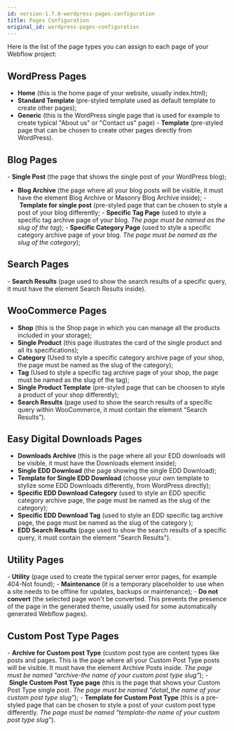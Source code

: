 ```yaml
---
id: version-1.7.0-wordpress-pages-configuration
title: Pages Configuration
original_id: wordpress-pages-configuration
---
```


Here is the list of the page types you can assign to each page of your Webflow project:

## WordPress Pages
- **Home** (this is the home page of your website, usually index.html);
- **Standard Template** (pre-styled template used as default template to create other pages);
- **Generic** (this is the WordPress single page that is used for example to create typical "About us" or "Contact us" page)
- **Template** (pre-styled page that can be chosen to create other pages directly from WordPress).
‍
## Blog Pages

- **Single Post** (the page that shows the single post of your WordPress blog);
- **Blog Archive** (the page where all your blog posts will be visible, it must have the element Blog Archive or Masonry Blog Archive inside);
- **Template for single post** (pre-styled page that can be chosen to style a post of your blog differently;
- **Specific Tag Page** (used to style a specific tag archive page of your blog. *The page must be named as the slug of the tag*);
- **Specific Category Page** (used to style a specific category archive page of your blog. *The page must be named as the slug of the category*);

## Search Pages
- **Search Results** (page used to show the search results of a specific query, it must have the element Search Results inside).
‍
## WooCommerce Pages
- **Shop** (this is the Shop page in which you can manage all the products included in your storage);
- **Single Product** (this page illustrates the card of the single product and all its specifications);
- **Category** (Used to style a specific category archive page of your shop, the page must be named as the slug of the category);
- **Tag** (Used to style a specific tag archive page of your shop, the page must be named as the slug of the tag);
- **Single Product Template** (pre-styled page that can be choosen to style a product of your shop differently);
- **Search Results** (page used to show the search results of a specific query within WooCommerce, it must contain the element “Search Results”).

## Easy Digital Downloads Pages
- **Downloads Archive** (this is the page where all your EDD downloads will be visible, it must have the Downloads element inside);
- **Single EDD Download** (the page showing the single EDD Download);
- **Template for Single EDD Download** (choose your own template to stylize some EDD Downloads differently, from WordPress directly);
- **Specific EDD Download Category** (used to style an EDD specific category archive page, the page must be named as the slug of the category);
- **Specific EDD Download Tag** (used to style an EDD specific tag archive page, the page must be named as the slug of the category );
- **EDD Search Results** (page used to show the search results of a specific query, it must contain the element "Search Results").

## Utility Pages
- **Utility** (page used to create the typical server error pages, for example 404-Not found);
- **Maintenance** (it is a temporary placeholder to use when a site needs to be offline for updates, backups or maintenance);
- **Do not convert** (the selected page won't be converted. This prevents the presence of the page in the generated theme, usually used for some automatically generated Webflow pages).
‍
## Custom Post Type Pages
- **Archive for Custom post Type** (custom post type are content types like posts and pages. This is the page where all your Custom Post Type posts will be visible. It must have the element Archive Posts inside. *The page must be named "archive-the name of your custom post type slug"*);
- **Single Custom Post Type page** (this is the page that shows your Custom Post Type single post. *The page must be named "detail_the name of your custom post type slug"*);
- **Template for Custom Post Type** (this is a pre-styled page that can be chosen to style a post of your custom post type differently. *The page must be named "template-the name of your custom post type slug"*).



